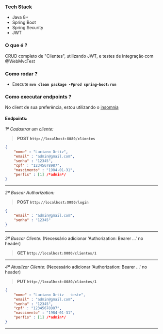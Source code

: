 ### Tech Stack
- Java 8+
- Spring Boot
- Spring Security
- JWT

### O que é ?
CRUD completo de "Clientes", utilizando JWT, e testes de integração com @WebMvcTest

### Como rodar ?
- Execute **`mvn clean package -Pprod spring-boot:run`**

### Como executar endpoints ?
No client de sua preferência, estou utilizando o [insomnia](https://insomnia.rest/)

#### Endpoints:

*1º Cadastrar um cliente:*
> **POST** **`http://localhost:8080/clientes`**
```json
{
	"nome" : "Luciano Ortiz",
	"email" : "admin@gmail.com",
	"senha" : "12345",
	"cpf" : "12345678987",
	"nascimento" : "1984-01-31",
	"perfis" : [1] /*admin*/
}
```

<hr>

*2º Buscar Authorization:*
> **POST** **`http://localhost:8080/login`**
```json
{
	"email" : "admin@gmail.com",
	"senha" : "12345"
}
```

<hr>

*3º Buscar Cliente:* (Necessário adicionar 'Authorization: Bearer ...' no header)
> **GET** **`http://localhost:8080/clientes/1`**

<hr>

*4º Atualizar Cliente:* (Necessário adicionar 'Authorization: Bearer ...' no header)
> **PUT** **`http://localhost:8080/clientes/1`**
```json
{
	"nome" : "Luciano Ortiz - teste",
	"email" : "admin@gmail.com",
	"senha" : "12345",
	"cpf" : "12345678987",
	"nascimento" : "1984-01-31",
	"perfis" : [1] /*admin*/
}
```

<hr>
